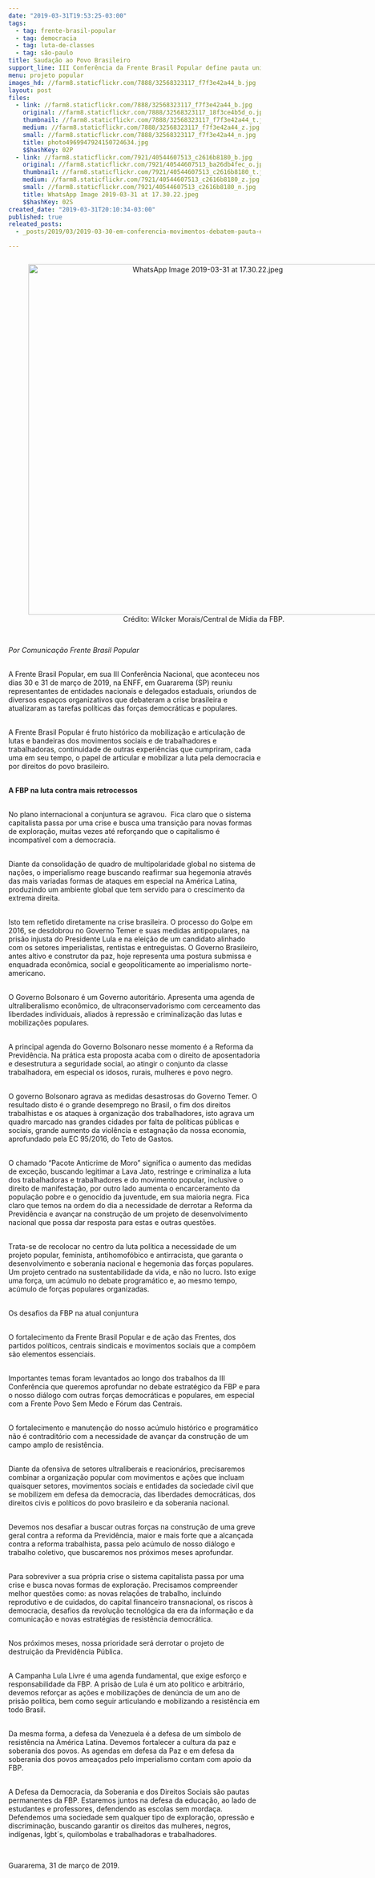 ```yaml
---
date: "2019-03-31T19:53:25-03:00"
tags:
  - tag: frente-brasil-popular
  - tag: democracia
  - tag: luta-de-classes
  - tag: são-paulo
title: Saudação ao Povo Brasileiro
support_line: III Conferência da Frente Brasil Popular define pauta unificada dos movimentos sociais
menu: projeto popular
images_hd: //farm8.staticflickr.com/7888/32568323117_f7f3e42a44_b.jpg
layout: post
files:
  - link: //farm8.staticflickr.com/7888/32568323117_f7f3e42a44_b.jpg
    original: //farm8.staticflickr.com/7888/32568323117_18f3ce4b5d_o.jpg
    thumbnail: //farm8.staticflickr.com/7888/32568323117_f7f3e42a44_t.jpg
    medium: //farm8.staticflickr.com/7888/32568323117_f7f3e42a44_z.jpg
    small: //farm8.staticflickr.com/7888/32568323117_f7f3e42a44_n.jpg
    title: photo4969947924150724634.jpg
    $$hashKey: 02P
  - link: //farm8.staticflickr.com/7921/40544607513_c2616b8180_b.jpg
    original: //farm8.staticflickr.com/7921/40544607513_ba26db4fec_o.jpg
    thumbnail: //farm8.staticflickr.com/7921/40544607513_c2616b8180_t.jpg
    medium: //farm8.staticflickr.com/7921/40544607513_c2616b8180_z.jpg
    small: //farm8.staticflickr.com/7921/40544607513_c2616b8180_n.jpg
    title: WhatsApp Image 2019-03-31 at 17.30.22.jpeg
    $$hashKey: 02S
created_date: "2019-03-31T20:10:34-03:00"
published: true
releated_posts:
  - _posts/2019/03/2019-03-30-em-conferencia-movimentos-debatem-pauta-e-repensam-atuacao-em-novo-ciclo-politico.md

---
```

<div style="text-align:center">
<figure class="image" style="display:inline-block"><img alt="WhatsApp Image 2019-03-31 at 17.30.22.jpeg" height="700" src="//farm8.staticflickr.com/7921/40544607513_c2616b8180_b.jpg" width="700" />
<figcaption>Cr&eacute;dito: Wilcker Morais/Central de M&iacute;dia da FBP.</figcaption>
</figure>
</div>

<p><br />
<em>Por Comunica&ccedil;&atilde;o Frente Brasil Popular</em><br />
&nbsp;</p>

<p>A Frente Brasil Popular, em sua III Confer&ecirc;ncia Nacional, que aconteceu nos dias 30 e 31 de mar&ccedil;o de 2019, na ENFF, em Guararema (SP) reuniu representantes de entidades nacionais e delegados estaduais, oriundos de diversos espa&ccedil;os organizativos que debateram a crise brasileira e atualizaram as tarefas pol&iacute;ticas das for&ccedil;as democr&aacute;ticas e populares.<br />
&nbsp;</p>

<p>A Frente Brasil Popular &eacute; fruto hist&oacute;rico da mobiliza&ccedil;&atilde;o e articula&ccedil;&atilde;o de lutas e bandeiras dos movimentos sociais e de trabalhadores e trabalhadoras, continuidade de outras experi&ecirc;ncias que cumpriram, cada uma em seu tempo, o papel de articular e mobilizar a luta pela democracia e por direitos do povo brasileiro.<br />
&nbsp;</p>

<p><strong>A FBP na luta contra mais retrocessos</strong><br />
&nbsp;</p>

<p>No plano internacional a conjuntura se agravou.&nbsp; Fica claro que o sistema capitalista passa por uma crise e busca uma transi&ccedil;&atilde;o para novas formas de explora&ccedil;&atilde;o, muitas vezes at&eacute; refor&ccedil;ando que o capitalismo &eacute; incompat&iacute;vel com a democracia.</p>

<p><br />
Diante da consolida&ccedil;&atilde;o de quadro de multipolaridade global no sistema de na&ccedil;&otilde;es, o imperialismo reage buscando reafirmar sua hegemonia atrav&eacute;s das mais variadas formas de ataques em especial na Am&eacute;rica Latina, produzindo um ambiente global que tem servido para o crescimento da extrema direita.&nbsp;</p>

<p><br />
Isto tem refletido diretamente na crise brasileira. O processo do Golpe em 2016, se desdobrou no Governo Temer e suas medidas antipopulares, na pris&atilde;o injusta do Presidente Lula e na elei&ccedil;&atilde;o de um candidato alinhado com os setores imperialistas, rentistas e entreguistas. O Governo Brasileiro, antes altivo e construtor da paz, hoje representa uma postura submissa e enquadrada econ&ocirc;mica, social e geopoliticamente ao imperialismo norte-americano.</p>

<p><br />
O Governo Bolsonaro &eacute; um Governo autorit&aacute;rio. Apresenta uma agenda de ultraliberalismo econ&ocirc;mico, de ultraconservadorismo com cerceamento das liberdades individuais, aliados &agrave; repress&atilde;o e criminaliza&ccedil;&atilde;o das lutas e mobiliza&ccedil;&otilde;es populares.</p>

<p><br />
A principal agenda do Governo Bolsonaro nesse momento &eacute; a Reforma da Previd&ecirc;ncia. Na pr&aacute;tica esta proposta acaba com o direito de aposentadoria e desestrutura a seguridade social, ao atingir o conjunto da classe trabalhadora, em especial os idosos, rurais, mulheres e povo negro.</p>

<p><br />
O governo Bolsonaro agrava as medidas desastrosas do Governo Temer. O resultado disto &eacute; o grande desemprego no Brasil, o fim dos direitos trabalhistas e os ataques &agrave; organiza&ccedil;&atilde;o dos trabalhadores, isto agrava um quadro marcado nas grandes cidades por falta de pol&iacute;ticas p&uacute;blicas e sociais, grande aumento da viol&ecirc;ncia e estagna&ccedil;&atilde;o da nossa economia, aprofundado pela EC 95/2016, do Teto de Gastos.</p>

<p><br />
O chamado &ldquo;Pacote Anticrime de Moro&rdquo; significa o aumento das medidas de exce&ccedil;&atilde;o, buscando legitimar a Lava Jato, restringe e criminaliza a luta dos trabalhadoras e trabalhadores e do movimento popular, inclusive o direito de manifesta&ccedil;&atilde;o, por outro lado aumenta o encarceramento da popula&ccedil;&atilde;o pobre e o genoc&iacute;dio da juventude, em sua maioria negra. Fica claro que temos na ordem do dia a necessidade de derrotar a Reforma da Previd&ecirc;ncia e avan&ccedil;ar na constru&ccedil;&atilde;o de um projeto de desenvolvimento nacional que possa dar resposta para estas e outras quest&otilde;es.</p>

<p><br />
Trata-se de recolocar no centro da luta pol&iacute;tica a necessidade de um projeto popular, feminista, antihomof&oacute;bico e antirracista, que garanta o desenvolvimento e soberania nacional e hegemonia das for&ccedil;as populares. Um projeto centrado na sustentabilidade da vida, e n&atilde;o no lucro. Isto exige uma for&ccedil;a, um ac&uacute;mulo no debate program&aacute;tico e, ao mesmo tempo, ac&uacute;mulo de for&ccedil;as populares organizadas.</p>

<p><br />
Os desafios da FBP na atual conjuntura</p>

<p><br />
O fortalecimento da Frente Brasil Popular e de a&ccedil;&atilde;o das Frentes, dos partidos pol&iacute;ticos, centrais sindicais e movimentos sociais que a comp&otilde;em s&atilde;o elementos essenciais.</p>

<p><br />
Importantes temas foram levantados ao longo dos trabalhos da III Confer&ecirc;ncia que queremos aprofundar no debate estrat&eacute;gico da FBP e para o nosso di&aacute;logo com outras for&ccedil;as democr&aacute;ticas e populares, em especial com a Frente Povo Sem Medo e F&oacute;rum das Centrais.</p>

<p><br />
O fortalecimento e manuten&ccedil;&atilde;o do nosso ac&uacute;mulo hist&oacute;rico e program&aacute;tico n&atilde;o &eacute; contradit&oacute;rio com a necessidade de avan&ccedil;ar da constru&ccedil;&atilde;o de um campo amplo de resist&ecirc;ncia.</p>

<p><br />
Diante da ofensiva de setores ultraliberais e reacion&aacute;rios, precisaremos combinar a organiza&ccedil;&atilde;o popular com movimentos e a&ccedil;&otilde;es que incluam quaisquer setores, movimentos sociais e entidades da sociedade civil que se mobilizem em defesa da democracia, das liberdades democr&aacute;ticas, dos direitos civis e pol&iacute;ticos do povo brasileiro e da soberania nacional.</p>

<p><br />
Devemos nos desafiar a buscar outras for&ccedil;as na constru&ccedil;&atilde;o de uma greve geral contra a reforma da Previd&ecirc;ncia, maior e mais forte que a alcan&ccedil;ada contra a reforma trabalhista, passa pelo ac&uacute;mulo de nosso di&aacute;logo e trabalho coletivo, que buscaremos nos pr&oacute;ximos meses aprofundar.</p>

<p><br />
Para sobreviver a sua pr&oacute;pria crise o sistema capitalista passa por uma crise e busca novas formas de explora&ccedil;&atilde;o. Precisamos compreender melhor quest&otilde;es como: as novas rela&ccedil;&otilde;es de trabalho, incluindo reprodutivo e de cuidados, do capital financeiro transnacional, os riscos &agrave; democracia, desafios da revolu&ccedil;&atilde;o tecnol&oacute;gica da era da informa&ccedil;&atilde;o e da comunica&ccedil;&atilde;o e novas estrat&eacute;gias de resist&ecirc;ncia democr&aacute;tica.</p>

<p><br />
Nos pr&oacute;ximos meses, nossa prioridade ser&aacute; derrotar o projeto de destrui&ccedil;&atilde;o da Previd&ecirc;ncia P&uacute;blica.</p>

<p><br />
A Campanha Lula Livre &eacute; uma agenda fundamental, que exige esfor&ccedil;o e responsabilidade da FBP. A pris&atilde;o de Lula &eacute; um ato pol&iacute;tico e arbitr&aacute;rio, devemos refor&ccedil;ar as a&ccedil;&otilde;es e mobiliza&ccedil;&otilde;es de den&uacute;ncia de um ano de pris&atilde;o pol&iacute;tica, bem como seguir articulando e mobilizando a resist&ecirc;ncia em todo Brasil.</p>

<p><br />
Da mesma forma, a defesa da Venezuela &eacute; a defesa de um s&iacute;mbolo de resist&ecirc;ncia na Am&eacute;rica Latina. Devemos fortalecer a cultura da paz e soberania dos povos. As agendas em defesa da Paz e em defesa da soberania dos povos amea&ccedil;ados pelo imperialismo contam com apoio da FBP.</p>

<p><br />
A Defesa da Democracia, da Soberania e dos Direitos Sociais s&atilde;o pautas permanentes da FBP. Estaremos juntos na defesa da educa&ccedil;&atilde;o, ao lado de estudantes e professores, defendendo as escolas sem morda&ccedil;a. Defendemos uma sociedade sem qualquer tipo de explora&ccedil;&atilde;o, opress&atilde;o e discrimina&ccedil;&atilde;o, buscando garantir os direitos das mulheres, negros, ind&iacute;genas, lgbt&acute;s, quilombolas e trabalhadoras e trabalhadores.</p>

<p>&nbsp;</p>

<p>Guararema, 31 de mar&ccedil;o de 2019.</p>
